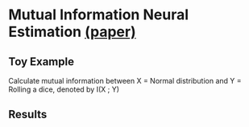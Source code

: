 # Mutual Information Neural Estimation [(paper)](https://arxiv.org/abs/1801.04062)


## Toy Example
Calculate mutual information between X = Normal distribution and Y = Rolling a dice, denoted by I(X ; Y)


## Results
